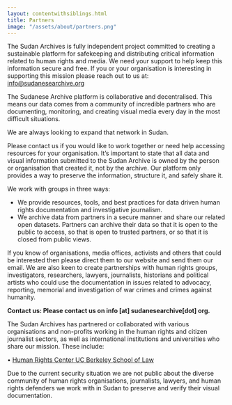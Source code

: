 ```yaml
---
layout: contentwithsiblings.html
title: Partners
image: "/assets/about/partners.png"
---
```


The Sudan Archives is fully independent project committed to creating a sustainable platform for safekeeping and distributing critical information related to human rights and media. We need your support to help keep this information secure and free. If you or your organisation is interesting in supporting this mission please reach out to us at: info@sudanesearchive.org

The Sudanese Archive platform is collaborative and decentralised. This means our data comes from a community of incredible partners who are documenting, monitoring, and creating visual media every day in the most difficult situations.

We are always looking to expand that network in Sudan.

Please contact us if you would like to work together or need help accessing resources for your organisation. It’s important to state that all data and visual information submitted to the Sudan Archive is owned by the person or organisation that created it, not by the archive. Our platform only provides a way to preserve the information, structure it, and safely share it.

We work with groups in three ways:

- We provide resources, tools, and best practices for data driven human rights documentation and investigative journalism.
- We archive data from partners in a secure manner and share our related open datasets. Partners can archive their data so that it is open to the public to access, so that is open to trusted partners, or so that it is closed from public views.

If you know of organisations, media offices, activists and others that could be interested then please direct them to our website and send them our email. We are also keen to create partnerships with human rights groups, investigators, researchers, lawyers, journalists, historians and political artists who could use the documentation in issues related to advocacy, reporting, memorial and investigation of war crimes and crimes against humanity.

**Contact us: Please contact us on info [at] sudanesearchive[dot] org.**

The Sudan Archives has partnered or collaborated with various organisations and non-profits working in the human rights and citizen journalist sectors, as well as international institutions and universities who share our mission. These include:

• [Human Rights Center UC Berkeley School of Law](https://www.law.berkeley.edu/research/human-rights-center/)

Due to the current security situation we are not public about the diverse community of human rights organisations, journalists, lawyers, and human rights defenders we work with in Sudan to preserve and verify their visual documentation.
